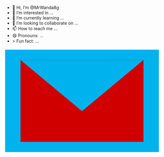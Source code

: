 - 👋 Hi, I’m @MrWanda8g
- 👀 I’m interested in ...
- 🌱 I’m currently learning ...
- 💞️ I’m looking to collaborate on ...
- 📫 How to reach me ...
- 😄 Pronouns: ...
- ⚡ Fun fact: ...

<!---
MrWanda8g/MrWanda8g is a ✨ special ✨ repository because its `README.md` (this file) appears on your GitHub profile.
You can click the Preview link to take a look at your changes.
--->
<svg width="600" height="400" viewBox="0 0 600 400" xmlns="http://www.w3.org/2000/svg">
  <rect width="600" height="400" fill="#00B2EE" />
  <g transform="translate(60, 40)">
    <path d="M480 320H0V0H480V320Z" fill="#D00000" />
    <path d="M240 200L0 0H480L240 200Z" fill="#00B2EE" />
  </g>
</svg>
